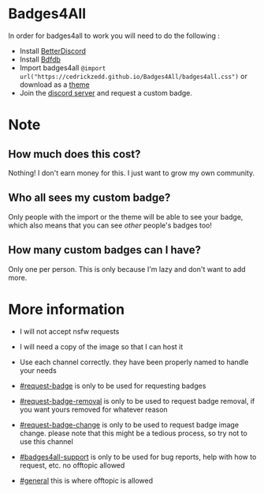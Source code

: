 # Badges4All
In order for badges4all to work you will need to do the following :
- Install [BetterDiscord](https://betterdiscord.app/)
- Install [Bdfdb](https://betterdiscord.app/Download?id=59)
- Import badges4all `@import url("https://cedrickzedd.github.io/Badges4All/badges4all.css")` or download as a [theme](https://raw.githubusercontent.com/cedrickzedd/Badges4All/main/badges4all.theme.css)
- Join the [discord server](https://discord.gg/hGNtQ8rMQb) and request a custom badge.

# Note
## How much does this cost?
Nothing! I don't earn money for this. I just want to grow my own community.



## Who all sees my custom badge?
Only people with the import or the theme will be able to see your badge, which also means that you can see *other* people's badges too!



## How many custom badges can I have?
Only one per person. This is only because I'm lazy and don't want to add more.



# More information
- I will not accept nsfw requests
- I will need a copy of the image so that I can host it



- Use each channel correctly. they have been properly named to handle your needs
- [#request-badge](https://discord.com/channels/950171326822363186/950196101229735936) is only to be used for requesting badges


- [#request-badge-removal](https://discord.com/channels/950171326822363186/950197601897181184) is only to be used to request badge removal, if you want yours removed for whatever reason


- [#request-badge-change](https://discord.com/channels/950171326822363186/950197637234188340) is only to be used to request badge image change. please note that this might be a tedious process, so try not to use this channel


- [#badges4all-support](https://discord.com/channels/950171326822363186/950197829324914749) is only to be used for bug reports, help with how to request, etc. no offtopic allowed


- [#general](https://discord.com/channels/950171326822363186/950171326822363189) this is where offtopic is allowed

